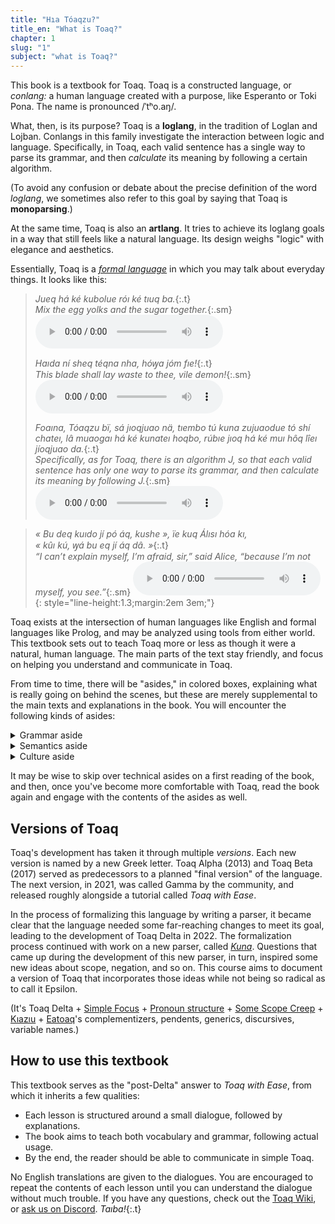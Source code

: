 ```yaml
---
title: "Hıa Tóaqzu?"
title_en: "What is Toaq?"
chapter: 1
slug: "1"
subject: "what is Toaq?"
---
```


This book is a textbook for Toaq. Toaq is a constructed language, or _conlang:_ a human language created with a purpose, like Esperanto or Toki Pona. The name is pronounced /ˈtʰo.aŋ/.

What, then, is its purpose? Toaq is a **loglang**, in the tradition of Loglan and Lojban. Conlangs in this family investigate the interaction between logic and language. Specifically, in Toaq, each valid sentence has a single way to parse its grammar, and then _calculate_ its meaning by following a certain algorithm.

(To avoid any confusion or debate about the precise definition of the word _loglang_, we sometimes also refer to this goal by saying that Toaq is **monoparsing**.)

At the same time, Toaq is also an **artlang**. It tries to achieve its loglang goals in a way that still feels like a natural language. Its design weighs "logic" with elegance and aesthetics.

Essentially, Toaq is a [_formal language_](https://en.wikipedia.org/wiki/Formal_language) in which you may talk about everyday things. It looks like this:

> _Jueq há ké kubolue róı ké tıuq ba._{:.t} \
> _Mix the egg yolks and the sugar together._{:.sm}
> <audio controls><source src="../assets/audio/jueq-ha.ogg"></audio>
>
> _Haıda ní sheq téqna nha, hóꝡa jóm fıe!_{:.t} \
> _This blade shall lay waste to thee, vile demon!_{:.sm}
> <audio controls><source src="../assets/audio/haida-ni.ogg"></audio>
>
> _Foaına, Tóaqzu bï, sá jıoqjuao nä, tıembo tú kuna zujuaodue tó shí chateı, lâ muaogaı há ké kunateı hoqbo, rúbıe jıoq há ké muı hôq lîeı jíoqjuao da._{:.t} \
> _Specifically, as for Toaq, there is an algorithm J, so that each valid sentence has only one way to parse its grammar, and then calculate its meaning by following J._{:.sm}
> <audio controls><source src="../assets/audio/foaina.ogg"></audio>
>
> <!--
> _jeba ahaha sieqnhe juagi ni2 foto vei_{:.t} \
> _dude hahaha this pic is amazingly cursed_{:.sm}
> <audio controls><source src="../assets/audio/jeba.ogg"></audio>
> -->
>
<!-- > _Gıtu :) â, ma noalıe súq kú, lá joaıtaı já báq toa tıao chôq Tóadua móq?_{:.t} \
> _No worries :) ah, is it that you're having trouble finding the right words using Toadua?_{:.sm} -->
>
> _« Bu deq kuıdo jí pó áq, kushe », ïe kuq Álısı hóa kı, \
> « kûı kú, ꝡá bu eq jí áq dâ. »_{:.t} \
> _“I can’t explain myself, I’m afraid, sir,” said Alice, “because I’m not myself, you see.”_{:.sm}
> <audio controls><source src="../assets/audio/alisi.ogg"></audio>
{: style="line-height:1.3;margin:2em 3em;"}

Toaq exists at the intersection of human languages like English and formal languages like Prolog, and may be analyzed using tools from either world. This textbook sets out to teach Toaq more or less as though it were a natural, human language. The main parts of the text stay friendly, and focus on helping you understand and communicate in Toaq.

From time to time, there will be "asides," in colored boxes, explaining what is really going on behind the scenes, but these are merely supplemental to the main texts and explanations in the book. You will encounter the following kinds of asides:

<details class="aside grammar" markdown="1">
<summary>Grammar aside</summary>
This box contains grammar details. For example, instead of simply telling you that _shao nuo_{:.t} means _want to sleep_, it might point out that this construction is known as a _serial verb_.
</details>

<details class="aside semantics" markdown="1">
<summary>Semantics aside</summary>
This box contains semantic details. For example, it may point out that _Nuo jí da_{:.t} asserts the existence of a _sleeping event_ at some definite, but unspecified time.
</details>

<details class="aside culture" markdown="1">
<summary>Culture aside</summary>
This paragraph contains cultural details. For example, it may tell you that _nuotoa_{:.t} are words dreamt up by Toaq community members in their sleep, like _naqdelıq_{:.t} _tomboy_.
</details>

It may be wise to skip over technical asides on a first reading of the book, and then, once you've become more comfortable with Toaq, read the book again and engage with the contents of the asides as well.

## Versions of Toaq

Toaq's development has taken it through multiple _versions_. Each new version is named by a new Greek letter. Toaq Alpha (2013) and Toaq Beta (2017) served as predecessors to a planned "final version" of the language. The next version, in 2021, was called Gamma by the community, and released roughly alongside a tutorial called _Toaq with Ease_.

In the process of formalizing this language by writing a parser, it became clear that the language needed some far-reaching changes to meet its goal, leading to the development of Toaq Delta in 2022. The formalization process continued with work on a new parser, called [_Kuna_](https://github.com/toaq/kuna). Questions that came up during the development of this new parser, in turn, inspired some new ideas about scope, negation, and so on. This course aims to document a version of Toaq that incorporates those ideas while not being so radical as to call it Epsilon.

<div class="aside grammar" markdown="1">

(It's Toaq Delta + [Simple Focus](https://toaq.me/Simple_Focus) + [Pronoun structure](https://toaq.me/Pronoun_structure) + [Some Scope Creep](https://toaq.me/Some_Scope_Creep) + [Kıazıu](https://toaq.me/Kıazıu) + [Eatoaq](https://robin.town/blog/sa-ea-buriaq)'s complementizers, pendents, generics, discursives, variable names.)

</div>

## How to use this textbook

This textbook serves as the "post-Delta" answer to _Toaq with Ease_, from which it inherits a few qualities:

- Each lesson is structured around a small dialogue, followed by explanations.
- The book aims to teach both vocabulary and grammar, following actual usage.
- By the end, the reader should be able to communicate in simple Toaq.

No English translations are given to the dialogues. You are encouraged to repeat the contents of each lesson until you can understand the dialogue without much trouble. If you have any questions, check out the [Toaq Wiki](https://toaq.me), or [ask us on Discord](https://discord.gg/BjRry9QtwY). _Taıba!_{:.t}
